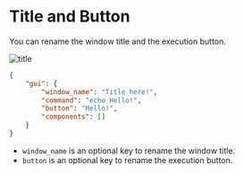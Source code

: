 # Title and Button

You can rename the window title and the execution button.  

![title](https://github.com/matyalatte/tuw/assets/69258547/7be563b8-1ee0-4500-94c4-5ca575ad185f)  

```json
{
    "gui": {
        "window_name": "Title here!",
        "command": "echo Hello!",
        "button": "Hello!",
        "components": []
    }
}
```

-   `window_name` is an optional key to rename the window title.
-   `button` is an optional key to rename the execution button.
